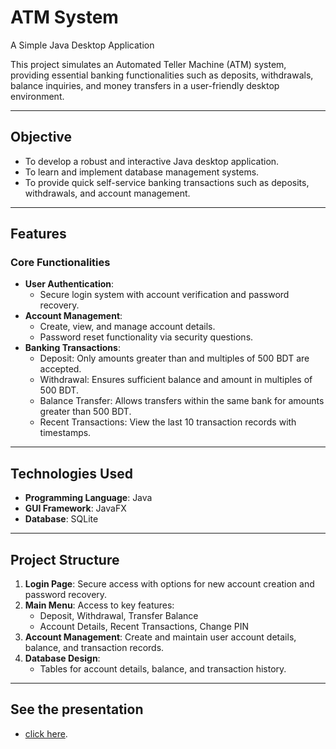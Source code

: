 # ATM System  
A Simple Java Desktop Application  

This project simulates an Automated Teller Machine (ATM) system, providing essential banking functionalities such as deposits, withdrawals, balance inquiries, and money transfers in a user-friendly desktop environment.  

---

## **Objective**  
- To develop a robust and interactive Java desktop application.  
- To learn and implement database management systems.  
- To provide quick self-service banking transactions such as deposits, withdrawals, and account management.  

---

## **Features**  
### **Core Functionalities**  
- **User Authentication**:  
  - Secure login system with account verification and password recovery.  
- **Account Management**:  
  - Create, view, and manage account details.  
  - Password reset functionality via security questions.  
- **Banking Transactions**:  
  - Deposit: Only amounts greater than and multiples of 500 BDT are accepted.  
  - Withdrawal: Ensures sufficient balance and amount in multiples of 500 BDT.  
  - Balance Transfer: Allows transfers within the same bank for amounts greater than 500 BDT.  
  - Recent Transactions: View the last 10 transaction records with timestamps.  

---

## **Technologies Used**  
- **Programming Language**: Java  
- **GUI Framework**: JavaFX  
- **Database**: SQLite  

---

## **Project Structure**  
1. **Login Page**: Secure access with options for new account creation and password recovery.  
2. **Main Menu**: Access to key features:  
   - Deposit, Withdrawal, Transfer Balance  
   - Account Details, Recent Transactions, Change PIN  
3. **Account Management**: Create and maintain user account details, balance, and transaction records.  
4. **Database Design**:  
   - Tables for account details, balance, and transaction history.  

---

## **See the presentation**  

- [click here](https://www.oracle.com/java/technologies/javase-downloads.html).  


